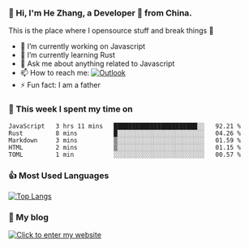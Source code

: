 ### 👋 Hi, I'm He Zhang, a Developer 🚀 from China.

This is the place where I opensource stuff and break things :rofl:

- 🔭  I’m currently working on Javascript
- 🌱  I’m currently learning Rust
- 💬  Ask me about anything related to Javascript
- 📫  How to reach me: [![Outlook](https://img.shields.io/badge/-Outlook-0078D4?style=flat&logo=Microsoft-Outlook&logoColor=white)](mailto:zhanghecool@outlook.com)
- ⚡  Fun fact: I am a father

### 💪 This week I spent my time on 
<!--START_SECTION:waka-->
```text
JavaScript   3 hrs 11 mins   ███████████████████████░░   92.21 % 
Rust         8 mins          █░░░░░░░░░░░░░░░░░░░░░░░░   04.26 % 
Markdown     3 mins          ▒░░░░░░░░░░░░░░░░░░░░░░░░   01.59 % 
HTML         2 mins          ▒░░░░░░░░░░░░░░░░░░░░░░░░   01.15 % 
TOML         1 min           ░░░░░░░░░░░░░░░░░░░░░░░░░   00.57 % 
```
<!--END_SECTION:waka-->

### 👍 Most Used Languages
[![Top Langs](https://github-readme-stats.vercel.app/api/top-langs/?username=zhanghecool&layout=compact)](https://zhanghe.cool)

### 🌈 My blog 
[![Click to enter my website](https://cdn.jsdelivr.net/gh/zhanghecool/assets/images/gif/zhanghecools.gif)](https://zhanghe.cool)
